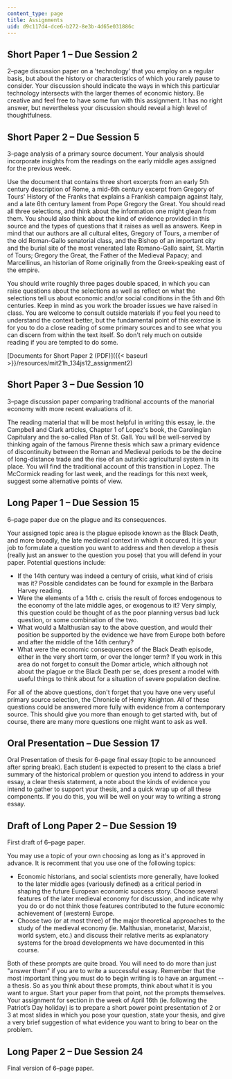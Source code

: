 ```yaml
---
content_type: page
title: Assignments
uid: d9c117d4-dce6-b272-8e3b-4d65e031886c
---
```


Short Paper 1 – Due Session 2
-----------------------------

2–page discussion paper on a 'technology' that you employ on a regular basis, but about the history or characteristics of which you rarely pause to consider. Your discussion should indicate the ways in which this particular technology intersects with the larger themes of economic history. Be creative and feel free to have some fun with this assignment. It has no right answer, but nevertheless your discussion should reveal a high level of thoughtfulness.

Short Paper 2 – Due Session 5
-----------------------------

3–page analysis of a primary source document. Your analysis should incorporate insights from the readings on the early middle ages assigned for the previous week.

Use the document that contains three short excerpts from an early 5th century description of Rome, a mid-6th century excerpt from Gregory of Tours' History of the Franks that explains a Frankish campaign against Italy, and a late 6th century lament from Pope Gregory the Great. You should read all three selections, and think about the information one might glean from them. You should also think about the kind of evidence provided in this source and the types of questions that it raises as well as answers. Keep in mind that our authors are all cultural elites, Gregory of Tours, a member of the old Roman-Gallo senatorial class, and the Bishop of an important city and the burial site of the most venerated late Romano-Gallo saint, St. Martin of Tours; Gregory the Great, the Father of the Medieval Papacy; and Marcellinus, an historian of Rome originally from the Greek-speaking east of the empire.

You should write roughly three pages double spaced, in which you can raise questions about the selections as well as reflect on what the selections tell us about economic and/or social conditions in the 5th and 6th centuries. Keep in mind as you work the broader issues we have raised in class. You are welcome to consult outside materials if you feel you need to understand the context better, but the fundamental point of this exercise is for you to do a close reading of some primary sources and to see what you can discern from within the text itself. So don't rely much on outside reading if you are tempted to do some.

[Documents for Short Paper 2 (PDF)]({{< baseurl >}}/resources/mit21h_134js12_assignment2)

Short Paper 3 – Due Session 10
------------------------------

3–page discussion paper comparing traditional accounts of the manorial economy with more recent evaluations of it.

The reading material that will be most helpful in writing this essay, ie. the Campbell and Clark articles, Chapter 1 of Lopez's book, the Carolingian Capitulary and the so-called Plan of St. Gall. You will be well-served by thinking again of the famous Pirenne thesis which saw a primary evidence of discontinuity between the Roman and Medieval periods to be the decine of long-distance trade and the rise of an autarkic agricultural system in its place. You will find the traditional account of this transition in Lopez. The McCormick reading for last week, and the readings for this next week, suggest some alternative points of view.

Long Paper 1 – Due Session 15
-----------------------------

6–page paper due on the plague and its consequences.

Your assigned topic area is the plague episode known as the Black Death, and more broadly, the late medieval context in which it occured. It is your job to formulate a question you want to address and then develop a thesis (really just an answer to the question you pose) that you will defend in your paper. Potential questions include:

*   If the 14th century was indeed a century of crisis, what kind of crisis was it? Possible candidates can be found for example in the Barbara Harvey reading.
*   Were the elements of a 14th c. crisis the result of forces endogenous to the economy of the late middle ages, or exogenous to it? Very simply, this question could be thought of as the poor planning versus bad luck question, or some combination of the two.
*   What would a Malthusian say to the above question, and would their position be supported by the evidence we have from Europe both before and after the middle of the 14th century?
*   What were the economic consequences of the Black Death episode, either in the very short term, or over the longer term? If you work in this area do not forget to consult the Domar article, which although not about the plague or the Black Death per se, does present a model with useful things to think about for a situation of severe population decline.

For all of the above questions, don't forget that you have one very useful primary source selection, the Chronicle of Henry Knighton. All of these questions could be answered more fully with evidence from a contemporary source. This should give you more than enough to get started with, but of course, there are many more questions one might want to ask as well.

Oral Presentation – Due Session 17
----------------------------------

Oral Presentation of thesis for 6-page final essay (topic to be announced after spring break). Each student is expected to present to the class a brief summary of the historical problem or question you intend to address in your essay, a clear thesis statement, a note about the kinds of evidence you intend to gather to support your thesis, and a quick wrap up of all these components. If you do this, you will be well on your way to writing a strong essay.

Draft of Long Paper 2 – Due Session 19
--------------------------------------

First draft of 6–page paper.

You may use a topic of your own choosing as long as it's approved in advance. It is recomment that you use one of the following topics:

*   Economic historians, and social scientists more generally, have looked to the later middle ages (variously defined) as a critical period in shaping the future European economic success story. Choose several features of the later medieval economy for discussion, and indicate why you do or do not think those features contributed to the future economic achievement of (western) Europe.
*   Choose two (or at most three) of the major theoretical approaches to the study of the medieval economy (ie. Malthusian, monetarist, Marxist, world system, etc.) and discuss their relative merits as explanatory systems for the broad developments we have documented in this course.

Both of these prompts are quite broad. You will need to do more than just "answer them" if you are to write a successful essay. Remember that the most important thing you must do to begin writing is to have an argument -- a thesis. So as you think about these prompts, think about what it is you want to argue. Start your paper from that point, not the prompts themselves. Your assignment for section in the week of April 16th (ie. following the Patriot’s Day holiday) is to prepare a short power point presentation of 2 or 3 at most slides in which you pose your question, state your thesis, and give a very brief suggestion of what evidence you want to bring to bear on the problem.

Long Paper 2 – Due Session 24
-----------------------------

Final version of 6–page paper.